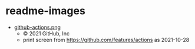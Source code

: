# readme-images
- [github-actions.png](github-actions.png)
  - © 2021 GitHub, Inc
  - print screen from <https://github.com/features/actions> as 2021-10-28
